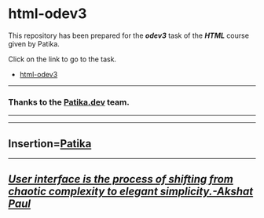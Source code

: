 # html-odev3

This repository has been prepared for the ***odev3*** task of the ***HTML*** course given by Patika.

Click on the link to go to the task.
* [html-odev3](https://github.com/agitcelik21/html-odev3/blob/main/index.html)


---
### **Thanks to the [Patika.dev](https://app.patika.dev/) team.**
---
---
Insertion=[**Patika**](https://app.patika.dev/)
---
---
## ***[User interface is the process of shifting from chaotic complexity to elegant simplicity.-Akshat Paul](https://github.com/akshatpaul)*** ##

